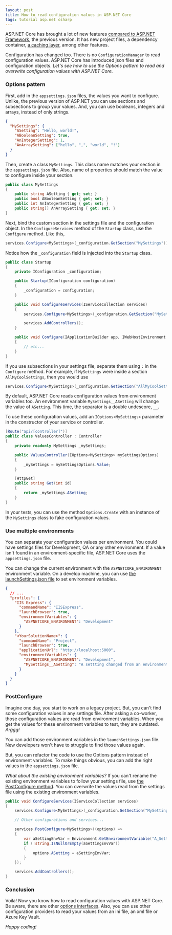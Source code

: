 ```yaml
---
layout: post
title: How to read configuration values in ASP.NET Core
tags: tutorial asp.net csharp
---
```


ASP.NET Core has brought a lot of new features [compared to ASP.NET Framework](https://canro91.github.io/2020/06/29/HowToAddACacheLayer/), the previous version. It has new project files, a dependency container, [a caching layer](https://canro91.github.io/2020/06/29/HowToAddACacheLayer/), among other features.

Configuration has changed too. There is no `ConfigurationManager` to read configuration values. ASP.NET Core has introduced json files and configuration objects. _Let's see how to use the Options pattern to read and overwrite configuration values with ASP.NET Core._

### Options pattern

First, add in the `appsettings.json` files, the values you want to configure. Unlike, the previous version of ASP.NET you can use sections and subsections to group your values. And, you can use booleans, integers and arrays, instead of only strings.

```json
{
  "MySettings": {
    "ASetting": "Hello, world!",
    "ABooleanSetting": true,
    "AnIntegerSetting": 1,
    "AnArraySetting": ["hello", ",", "world", "!"]
  }
}
```

Then, create a class `MySettings`. This class name matches your section in the `appsettings.json` file. Also, name of properties should match the value to configure inside your section. 

```csharp
public class MySettings
{
    public string ASetting { get; set; }
    public bool ABooleanSetting { get; set; }
    public int AnIntegerSetting { get; set; }
    public string[] AnArraySetting { get; set; }
}
```

Next, bind the custom section in the settings file and the configuration object. In the `ConfigureServices` method of the `Startup` class, use the `Configure` method. Like this, 

```csharp
services.Configure<MySettings>(_configuration.GetSection("MySettings"));
```

Notice how the `_configuration` field is injected into the `Startup` class.

```csharp
public class Startup
{
    private IConfiguration _configuration;

    public Startup(IConfiguration configuration)
    {
        _configuration = configuration;
    }

    public void ConfigureServices(IServiceCollection services)
    {
        services.Configure<MySettings>(_configuration.GetSection("MySettings"));

        services.AddControllers();
    }

    public void Configure(IApplicationBuilder app, IWebHostEnvironment env)
    {
        // etc...
    }
}
```

If you use subsections in your settings file, separate them using `:` in the `Configure` method. For example, if  `MySettings` were inside a section `AllMyCoolSettings`, then you would use 

```csharp
services.Configure<MySettings>(_configuration.GetSection("AllMyCoolSettings:MySettings"));
```

By default, ASP.NET Core reads configuration values from environment variables too. An environment variable `MySettings__ASetting` will change the value of `ASetting`. This time, the separator is a double undescore, `__`.

To use these configuration values, add an `IOptions<MySettings>` parameter in the constructor of your service or controller.

```csharp
[Route("api/[controller]")]
public class ValuesController : Controller
{
    private readonly MySettings _mySettings;

    public ValuesController(IOptions<MySettings> mySettingsOptions)
    {
        _mySettings = mySettingsOptions.Value;
    }

    [HttpGet]
    public string Get(int id)
    {
        return _mySettings.ASetting;
    }
}
```

In your tests, you can use the method `Options.Create` with an instance of the `MySettings` class to fake configuration values.

### Use multiple environments

You can separate your configuration values per environment. You could have settings files for Development, QA or any other environment. If a value isn't found in an environment-specific file, ASP.NET Core uses the `appsettings.json` file.

You can change the current environment with the `ASPNETCORE_ENVIRONMENT` environment variable. On a develop machine, you can use [the launchSettings.json file](https://docs.microsoft.com/en-us/aspnet/core/fundamentals/environments?view=aspnetcore-3.1#development-and-launchsettingsjson) to set environment variables.

```json
{
  // ...
  "profiles": {
    "IIS Express": {
      "commandName": "IISExpress",
      "launchBrowser": true,
      "environmentVariables": {
        "ASPNETCORE_ENVIRONMENT": "Development"
      }
    },
    "<YourSolutionName>": {
      "commandName": "Project",
      "launchBrowser": true,
      "applicationUrl": "http://localhost:5000",
      "environmentVariables": {
        "ASPNETCORE_ENVIRONMENT": "Development",
        "MySettings__ASetting": "A settting changed from an environment var"
      }
    }
  }
}
```

### PostConfigure

Imagine one day, you start to work on a legacy project. But, you can't find some configuration values in any settings file. After asking a co-worker, those configuration values are read from environment variables. When you get the values for these environment variables to test, they are outdated. _Arggg!_

You can add those environment variables in the `launchSettings.json` file. New developers won't have to struggle to find those values again.

But, you can refactor the code to use the Options pattern instead of  environment variables. To make things obvious, you can add the right values in the `appsettings.json` file.

_What about the existing environment variables?_ If you can't rename the existing environment variables to follow your settings file, use [the PostConfigure method](https://docs.microsoft.com/en-us/aspnet/core/fundamentals/configuration/options?view=aspnetcore-3.1#options-post-configuration). You can overwrite the values read from the settings file using the existing environment variables.

```csharp
public void ConfigureServices(IServiceCollection services)
{
    services.Configure<MySettings>(_configuration.GetSection("MySettings"));

    // Other configurations and services...

    services.PostConfigure<MySettings>((options) =>
    {
        var aSettingEnvVar = Environment.GetEnvironmentVariable("A_Setting");
        if (!string.IsNullOrEmpty(aSettingEnvVar))
        {
            options.ASetting = aSettingEnvVar;
        }
    });

    services.AddControllers();
}
```

### Conclusion

Voilà! Now you know how to read configuration values with ASP.NET Core. Be aware, there are other [options interfaces](https://docs.microsoft.com/en-us/aspnet/core/fundamentals/configuration/options?view=aspnetcore-3.1#options-interfaces). Also, you can use other configuration providers to read your values from an ini file, an xml file or Azure Key Vault.

_Happy coding!_